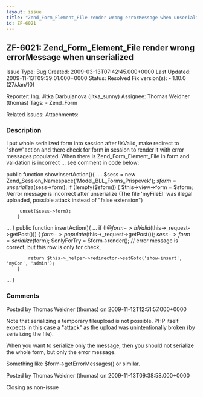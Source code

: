 ```yaml
---
layout: issue
title: "Zend_Form_Element_File render wrong errorMessage when unserialized"
id: ZF-6021
---
```


ZF-6021: Zend\_Form\_Element\_File render wrong errorMessage when unserialized
------------------------------------------------------------------------------

 Issue Type: Bug Created: 2009-03-13T07:42:45.000+0000 Last Updated: 2009-11-13T09:39:01.000+0000 Status: Resolved Fix version(s): - 1.10.0 (27/Jan/10)
 
 Reporter:  Ing. Jitka Darbujanova (jitka\_sunny)  Assignee:  Thomas Weidner (thomas)  Tags: - Zend\_Form
 
 Related issues: 
 Attachments: 
### Description

I put whole serialized form into session after !isValid, make redirect to "show"action and there check for form in session to render it with error messages populated. When there is Zend\_Form\_Element\_File in form and validation is incorrect ... see comment in code below:

public function showInsertAction(){ .... $sess = new Zend\_Session\_Namespace('Model\_BLL\_Forms\_Prispevek'); $sform = unserialize($sess->form); if (!empty($sform)) { $this->view->form = $sform; //error message is incorrect after unserialize (The file 'myFileEl' was illegal uploaded, possible attack instead of "false extension")

 
         unset($sess->form);
        }


... } public function insertAction(){ ... if (!@$form->isValid($this->\_request->getPost())) { $form->populate($this->\_request->getPost()); $sess->form = serialize($form); $onlyForTry = $form->render(); // error message is correct, but this row is only for check,

 
            return $this->_helper->redirector->setGoto('show-insert', 'myCon', 'admin');
        }


... }

 

 

### Comments

Posted by Thomas Weidner (thomas) on 2009-11-12T12:51:57.000+0000

Note that serializing a temporary fileupload is not possible. PHP itself expects in this case a "attack" as the upload was unintentionally broken (by serializing the file).

When you want to serialize only the message, then you should not serialize the whole form, but only the error message.

Something like $form->getErrorMessages() or similar.

 

 

Posted by Thomas Weidner (thomas) on 2009-11-13T09:38:58.000+0000

Closing as non-issue

 

 